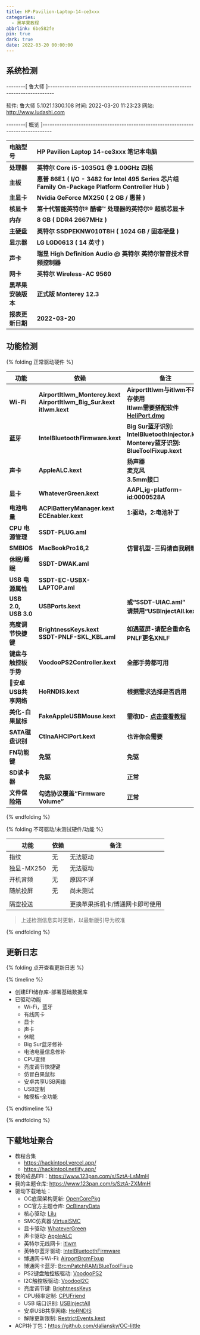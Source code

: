 ```yaml
---
title: HP-Pavilion-Laptop-14-ce3xxx
categories:
  - 黑苹果教程
abbrlink: 6be582fe
pin: true
dark: true
date: 2022-03-20 00:00:00
---
```


## 系统检测

--------[ 鲁大师 ]--------------------------------------------------------------------------------

  软件:             鲁大师 5.1021.1300.108
  时间:             2022-03-20 11:23:23
  网站:             http://www.ludashi.com

--------[ 概览 ]----------------------------------------------------------------------------------

| **电脑型号**       | **HP Pavilion Laptop 14-ce3xxx 笔记本电脑**                  |
| :----------------- | :----------------------------------------------------------- |
| **处理器**         | **英特尔 Core i5-1035G1 @ 1.00GHz 四核**                     |
| **主板**           | **惠普 86E1 ( I/O - 3482 for Intel 495 Series 芯片组 Family On-Package Platform Controller Hub )** |
| **主显卡**         | **Nvidia GeForce MX250 ( 2 GB / 惠普 )**                     |
| **核显卡**         | **第十代智能英特尔® 酷睿™ 处理器的英特尔® 超核芯显卡**       |
| **内存**           | **8 GB ( DDR4 2667MHz )**                                    |
| **主硬盘**         | **英特尔 SSDPEKNW010T8H ( 1024 GB / 固态硬盘 )**             |
| **显示器**         | **LG LGD0613 ( 14 英寸  )**                                  |
| **声卡**           | **瑞昱 High Definition Audio @ 英特尔 英特尔智音技术音频控制器** |
| **网卡**           | **英特尔 Wireless-AC 9560**                                  |
| **黑苹果安装版本** | **正式版 Monterey 12.3**                                     |
| **报表更新日期**   | **2022-03-20**                                               |



## 功能检测

{% folding 正常驱动硬件 %}

| **功能**             | **依赖**                                                     | **备注**                                                     |
| -------------------- | ------------------------------------------------------------ | ------------------------------------------------------------ |
| **Wi-Fi**            | **AirportItlwm_Monterey.kext<br/>AirportItlwm_Big_Sur.kext<br/>itlwm.kext** | **AirportItlwm与itlwm不可共存使用<br/>ltlwm需要搭配软件[HeliPort.dmg](https://github.com/OpenIntelWireless/HeliPort/releases)** |
| **蓝牙**             | **IntelBluetoothFirmware.kext**                              | **Big Sur蓝牙识别:<br/>IntelBluetoothInjector.kext<br/>Monterey蓝牙识别:<br/>BlueToolFixup.kext** |
| **声卡**             | **AppleALC.kext**                                            | **扬声器<br/>麦克风<br/>3.5mm接口**                          |
| **显卡**             | **WhateverGreen.kext**                                       | **AAPL,ig-platform-id:0000528A**                             |
| **电池电量**         | **ACPIBatteryManager.kext<br/>ECEnabler.kext**               | **1:驱动，2:电池补丁**                                       |
| **CPU 电源管理**     | **SSDT-PLUG.aml**                                            |                                                              |
| **SMBIOS**           | **MacBookPro16,2**                                           | **仿冒机型-三码请自我刷新**                                  |
| **休眠/睡眠**        | **SSDT-DWAK.aml**|                                                               |
| **USB 电源属性**     | **SSDT-EC-USBX-LAPTOP.aml**                                  |                                                              |
| **USB 2.0, USB 3.0** | **USBPorts.kext**                                            | **或“SSDT-UIAC.aml”<br/>请禁用“USBInjectAll.kext”**          |
| **亮度调节快捷键**   | **BrightnessKeys.kext<br/>SSDT-PNLF-SKL_KBL.aml**            | **如遇蓝屏-请配合重命名PNLF更名XNLF**                        |
| **键盘与触控板手势** | **VoodooPS2Controller.kext**                                 | **全部手势都可用**                                           |
| **🔗安卓USB共享网络** | **HoRNDIS.kext**                                             | **根据需求选择是否启用**                                     |
| **美化-白果鼠标**    | **FakeAppleUSBMouse.kext**                                   | **需改ID- [点击查看教程](https://shaoxing.netlify.app/aa6b9ae8.html)** |
| **SATA磁盘识别**     | **CtlnaAHCIPort.kext**                                       | **也许你会需要**                                             |
| **FN功能键**         | **免驱**                                                     | **免驱**                                                     |
| **SD读卡器**         | **免驱**                                                     | **正常**                                                     |
| **文件保险箱**       | **勾选协议覆盖“Firmware Volume”**                            | **正常**                                                     |

{% endfolding %}



{% folding 不可驱动/未测试硬件/功能 %}

| 功能       | 依赖 | 备注                            |
| ---------- | ---- | ------------------------------- |
| 指纹       | 无   | 无法驱动                        |
| 独显-MX250 | 无   | 无法驱动                        |
| 开机音频   | 无   | 原因不详                        |
| 随航投屏   | 无   | 尚未测试                        |
|            |      |                                 |
| 隔空投送   |      | 更换苹果拆机卡/博通网卡即可使用 |

> 上述检测信息实时更新，以最新版引导为校准

{% endfolding %}



## 更新日志

{% folding 点开查看更新日志 %}

{% timeline %}
<!-- node 2022 年 3 月 20 日 -->

- 创建EFI储存库-部署基础数据库
- 已驱动功能
  - Wi-Fi，蓝牙
  - 有线网卡
  - 显卡
  - 声卡
  - 休眠
  - Big Sur蓝牙修补
  - 电池电量信息修补
  - CPU变频
  - 亮度调节快捷键
  - 仿冒白果鼠标
  - 安卓共享USB网络
  - USB定制
  - 触摸板-全功能

{% endtimeline %}

{% endfolding %}



## 下载地址聚合

- 教程合集
  - https://hackintool.vercel.app/
  - https://hackintool.netlify.app/
- 我的成品EFI：https://www.123pan.com/s/SztA-LsMmH
- 我的主题仓库: https://www.123pan.com/s/SztA-ZXMmH
- 驱动下载地址：
  - OC底层架构更新: [OpenCorePkg](https://github.com/acidanthera/OpenCorePkg)
  - OC官方主题仓库: [OcBinaryData](https://github.com/acidanthera/OcBinaryData)
  - 核心驱动: [Lilu](https://github.com/acidanthera/Lilu)
  - SMC仿真器:[VirtualSMC](https://github.com/acidanthera/VirtualSMC/releases)
  - 显卡驱动: [WhateverGreen](https://github.com/bugprogrammer/WhateverGreen/releases)
  - 声卡驱动: [AppleALC](https://github.com/acidanthera/AppleALC)
  - 英特尔无线网卡: [itlwm](https://github.com/OpenIntelWireless/itlwm)
  - 英特尔蓝牙驱动: [IntelBluetoothFirmware](https://github.com/OpenIntelWireless/IntelBluetoothFirmware)
  - 博通网卡Wi-Fi: [AirportBrcmFixup](https://github.com/acidanthera/AirportBrcmFixup/releases)
  - 博通网卡蓝牙: [BrcmPatchRAM/BlueToolFixup](https://github.com/acidanthera/BrcmPatchRAM/releases)
  - PS2键盘触控板驱动: [VoodooPS2](https://github.com/acidanthera/VoodooPS2/releases)
  - I2C触控板驱动: [VoodooI2C](https://github.com/VoodooI2C/VoodooI2C/releases)
  - 亮度调节键: [BrightnessKeys](https://github.com/acidanthera/BrightnessKeys)
  - CPU频率定制: [CPUFriend](https://github.com/acidanthera/CPUFriend)
  - USB 端口识别: [USBInjectAll](https://github.com/daliansky/OS-X-USB-Inject-All)
  - 安卓USB共享网络: [HoRNDIS](https://github.com/jwise/HoRNDIS/releases)
  - 解除更新限制: [RestrictEvents.kext](https://github.com/acidanthera/RestrictEvents)
- ACPI补丁包：https://github.com/daliansky/OC-little